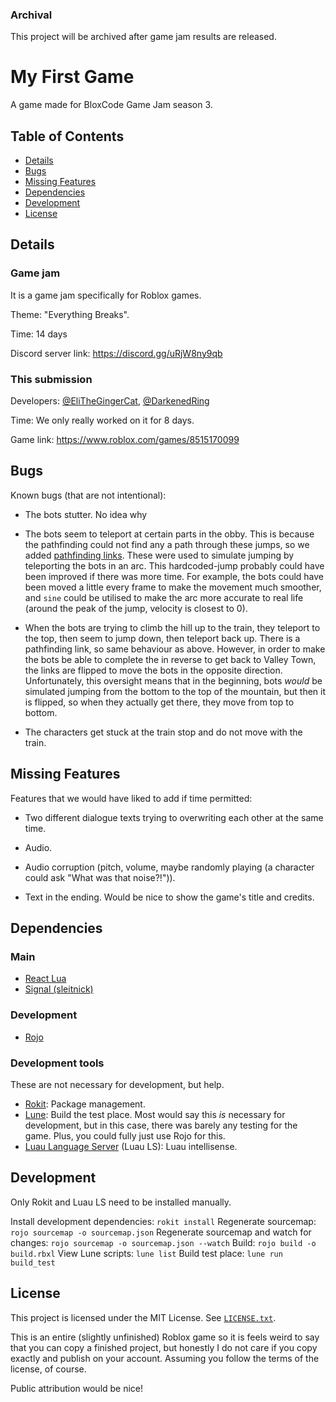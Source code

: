 ### Archival

This project will be archived after game jam results are released.

# My First Game

A game made for BloxCode Game Jam season 3.

## Table of Contents

- [Details](#details)
- [Bugs](#bugs)
- [Missing Features](#missing-features)
- [Dependencies](#dependencies)
- [Development](#development)
- [License](#license)

## Details

### Game jam

It is a game jam specifically for Roblox games.

Theme: "Everything Breaks".

Time: 14 days

Discord server link: https://discord.gg/uRjW8ny9qb

### This submission

Developers: [@EliTheGingerCat](https://github.com/EliTheGingerCat), [@DarkenedRing](https://github.com/DarkenedRing)

Time: We only really worked on it for 8 days.

Game link: https://www.roblox.com/games/8515170099

## Bugs

Known bugs (that are not intentional):

- The bots stutter. No idea why

- The bots seem to teleport at certain parts in the obby. This is because the pathfinding could not find any a path through these jumps, so we added [pathfinding links](https://create.roblox.com/docs/reference/engine/classes/PathfindingLink). These were used to simulate jumping by teleporting the bots in an arc. This hardcoded-jump probably could have been improved if there was more time. For example, the bots could have been moved a little every frame to make the movement much smoother, and `sine` could be utilised to make the arc more accurate to real life (around the peak of the jump, velocity is closest to 0).

- When the bots are trying to climb the hill up to the train, they teleport to the top, then seem to jump down, then teleport back up. There is a pathfinding link, so same behaviour as above. However, in order to make the bots be able to complete the in reverse to get back to Valley Town, the links are flipped to move the bots in the opposite direction. Unfortunately, this oversight means that in the beginning, bots *would* be simulated jumping from the bottom to the top of the mountain, but then it is flipped, so when they actually get there, they move from top to bottom.

- The characters get stuck at the train stop and do not move with the train.

## Missing Features

Features that we would have liked to add if time permitted:

- Two different dialogue texts trying to overwriting each other at the same time.

- Audio.

- Audio corruption (pitch, volume, maybe randomly playing (a character could ask "What was that noise?!")).

- Text in the ending. Would be nice to show the game's title and credits.

## Dependencies

### Main

- [React Lua](https://react.luau.page/)
- [Signal (sleitnick)](https://sleitnick.github.io/RbxUtil/api/Signal/)

### Development

- [Rojo](https://react.luau.page/)

### Development tools

These are not necessary for development, but help.

- [Rokit](https://github.com/rojo-rbx/rokit): Package management.
- [Lune](https://lune-org.github.io/docs): Build the test place. Most would say this *is* necessary for development, but in this case, there was barely any testing for the game. Plus, you could fully just use Rojo for this.
- [Luau Language Server](https://github.com/JohnnyMorganz/luau-lsp) (Luau LS): Luau intellisense.

## Development

Only Rokit and Luau LS need to be installed manually.

Install development dependencies: `rokit install`
Regenerate sourcemap: `rojo sourcemap -o sourcemap.json`
Regenerate sourcemap and watch for changes: `rojo sourcemap -o sourcemap.json --watch`
Build: `rojo build -o build.rbxl`
View Lune scripts: `lune list`
Build test place: `lune run build_test`

## License

This project is licensed under the MIT License. See [`LICENSE.txt`](./LICENSE.txt).

This is an entire (slightly unfinished) Roblox game so it is feels weird to say that you can copy a finished project, but honestly I do not care if you copy exactly and publish on your account. Assuming you follow the terms of the license, of course.

Public attribution would be nice!
